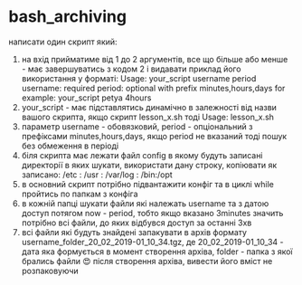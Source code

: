 # bash_archiving
написати один скрипт який:
1) на вхід прийматиме від 1 до 2 аргументів, все що більше або менше - має завершуватись з кодом 2 і видавати приклад його використання у форматі:
Usage: your_script username period
username: required
period: optional with prefix minutes,hours,days
for example: your_script petya 4hours
2) your_script - має підставлятись динамічно в залежності від назви вашого скрипта, якщо скрипт lesson_x.sh тоді Usage: lesson_x.sh
3) параметр username - обовязковий, period - опціональний з префіксами minutes,hours,days, якщо period не вказаний тоді пошук без обмеження в періоді
4) біля скрипта має лежати файл config в якому будуть записані директорії в яких шукати, використати дану строку, копіювати як записано:
/etc : /usr : /var/log   : /bin:/opt  
5) в основний скрипт потрібно підвантажити конфіг та в циклі while пройтись по папкам з конфіга
6) в кожній папці шукати файли які належать username та з датою доступ потягом now - period, тобто якщо вказано 3minutes значить потрібно всі файли, до яких відбувся доступ за останні 3хв
7) всі файли які будуть знайдені запакувати в архів формату username_folder_20_02_2019-01_10_34.tgz, де 20_02_2019-01_10_34 - дата яка формується в момент створення архіва, folder - папка з якої брались файли
😍 після створення архіва, вивести його вміст не розпаковуючи
